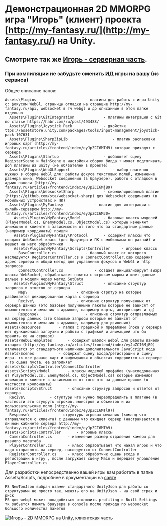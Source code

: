 # Демонстрационная 2D MMORPG игра "Игорь" (клиент) проекта [http://my-fantasy.ru/](http://my-fantasy.ru/) на Unity.
## Смотрите так же [Игорь - серверная часть](https://github.com/webrobot1/igor-server).
### При компиляции не забудьте сменить [ИД](https://github.com/webrobot1/igor-unity/blob/master/Assets/Plugins/MyFantasy/Scripts/Controller/BaseController.cs#L10C24-L10C25) игры на вашу (из сервиса)

Общее описание папок:

	Assets\Plugins						- плагины для работы с игры Unity с: фокусом WebGl, страницы отладки на странцие http://my-fantasy.ru/api, websocket в тч webgl и др описанные в этой папке отдельно
	  Assets\Plugins\GitIntegration				- плагины интеграции с Git по статье https://habr.com/ru/post/493488/
	  Assets\Plugins\Joystick Pack				- джойстик ttps://assetstore.unity.com/packages/tools/input-management/joystick-pack-107631
	  Assets\Plugins\SharpZipLib		    		- плагин распаковки игровых карт (http://my-fantasy.ru/articles/frontend/index/eyJpZCI6MTd9) которые приходят с сервера
	  Assets\Plugins\Startup		    		- добалвяет сцену RegisterScene и MainScene в настрйоки сборки билда + может подтягивать доп плагины из unity (не обязателен в проекте)
	  Assets\Plugins\WebGLSupport		    		- набор плагинов нужных в сборке WebGl для: работы фокуса текстовых полей, изменение размера окна, Websocket соединения (в браузере), работы с отладкой в админ панели (http://my-fantasy.ru/articles/frontend/index/eyJpZCI6MjB9)
	  Assets\Plugins\WebsocketSharp				- скомпилирвоанный плагин (https://github.com/sta/websocket-sharp) для Websocket соединения (в мобильных устройствах и ПК)
	  Assets\Plugins\MyFantasy		   		- плагин для интеграции с онлайн-сервером http://my-fantasy.ru/articles/frontend/index/eyJpZCI6M30=
		Assets\Plugins\MyFantasy\Model  		- базовые классы моделей (PlayerModel.cs, EnemyModel.cs, ObjectModel.cs) которые изменяют анимацию в клиенте в зависимости от того что за стандартные данные (например координаты) пришли
		Assets\Plugins\MyFantasy\Protocol  		- содержит классы что создают WebSocket класс (для браузера и ПК с мобилками он разный) и вешают на него обработчики
		Assets\Plugins\MyFantasy\Scripts\Controller 	- игровые классы 
		  BaseController.cs		 		- базовый класс от которого наследуются RegisterController.cs и ConnectController.csю содержит адрес сервера и общий метод для управления фокусов в WebGl и http запросов
		  ConnectController.cs				- создает инициализирует вызрв класса WebSocket, обрабатыавет пакеты с игровым миром и шлет данные дальше в модели через метод SetData
		Assets\Plugins\MyFantasy\Struct  		- описание структур запросов и ответов от сервера
		  Map\						- описание стрктур на которые разбивается декодированная карта с сервера
		  Recive\  					- описание структур полученных от сервера данных (это базовые полученыне пакеты которые не зависят от компонтентов и механик в админке, например карты, авторизация и тд)
		  Response\  					- описание структур отправляемых на сервер данных (это базовые запросы которые не зависят от компонтентов и механик в админке, например для движения) 
	Assets\Resources		- папка с графикой и префабами (пока у сервера нет функционала загрузки и работы с графикой и анимацией что бы хранить ее на сервере)
	Assets\WebGLTemplates  		- содержит шаблон WebGl для работы панели отладки (http://my-fantasy.ru/articles/frontend/index/eyJpZCI6MjB9) - отличается от стандартного наличием дополнительного JavaScript кода 
	Assets\Scenes			- содержит сцену входа/регистрации и сцену игры. тк все даныне карт и инфомрация о объектах содержится на сервере - то сцена пуста, ее заполняет Assets\Scripts\Controller\ConnectController
	Assets\Scripts\Model  		- классы моделей префабов (унаследованных от PlayerModel.cs, EnemyModel.cs, ObjectModel.cs) которые изменяют анимацию в клиенте в зависимости от того что за данные пришли (в частности компоненты)
	Assets\Scripts\Struct  		- описание структур запросов и ответов от сервера
	  Recive\  			- стуктуры что нужно переопределить в плагине (в частности это стукруты игроков, монстров и объектов и их пользовательские поля (http://my-fantasy.ru/articles/frontend/index/eyJpZCI6MTl9))
	  Response\  			- структуры игровых механик (команд что отправляются с клиента) с данными что ожидает сервер (настраиваются в личном кабинете сервера http://my-fantasy.ru/articles/frontend/index/eyJpZCI6MTh9)
	Assets\Scripts\Controller       - игровые классы 
	  CameraController.cs		- изменение размер отдаления камеры для разного масштаба
	  PlayerController.cs   	- класc обрабатывает что нажал игрок и что надо отправлять на сервер, наследуется от ConnectController
	  RegisterController.cs		- класс обработчик сцены входа и регистрации в игру , после загружает сцену Main и передает управление PlayerController.cs 
	


Для разработки непосредственно вашей игры вам работать в папке Assets/Scripts, подробнее в документации на [сайте](http://my-fantasy.ru/articles/frontend/index/eyJpZCI6NjB9) 

	PS NewTonJson выбран взамен стандартного UnityJson для работы со структурами не просто так, менять его на UnityJson - на свой страх и риск 
	PS для webgl может понадобиться отключить profiling в Built Settings тк забьется память браузера в console после прихода по websocket большого количества пакетов	 

![Игорь - 2D MMORPG на Unity, клиентская часть](https://github.com/webrobot1/webrobot1/assets/20768848/c291e8ae-9e2f-4745-93c7-2f95df620cd2)